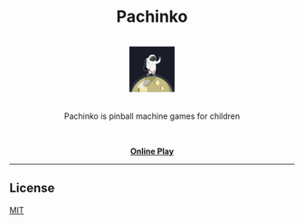 <div align="center">
<h1>Pachinko</h1>

<br />
<a href="http://kiroinn.github.io/pachinko/index.html">
  <img
    height="80"
    width="80"
    alt="lizard"
    src="https://raw.githubusercontent.com/kiroInn/Pachinko/master/assets/resources/logo.png"
  />
</a>
<br />
<br />
<p>Pachinko is pinball machine games for children</p>
<br />

[**Online Play**][pachinko]

</div>
<hr />

## License

[MIT][license]

<!-- prettier-ignore-start -->
[pachinko]: http://kiroinn.github.io/pachinko/index.html
[license]: https://github.com/kiroInn/excel-io/blob/master/LICENSE.MD
<!-- prettier-ignore-end -->